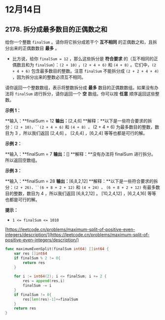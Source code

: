 # 12月14日

2178\. 拆分成最多数目的正偶数之和
--------------------

给你一个整数 `finalSum` 。请你将它拆分成若干个 **互不相同** 的正偶数之和，且拆分出来的正偶数数目 **最多** 。

*   比方说，给你 `finalSum = 12` ，那么这些拆分是 **符合要求** 的（互不相同的正偶数且和为 `finalSum`）：`(2 + 10)` ，`(2 + 4 + 6)` 和 `(4 + 8)` 。它们中，`(2 + 4 + 6)` 包含最多数目的整数。注意 `finalSum` 不能拆分成 `(2 + 2 + 4 + 4)` ，因为拆分出来的整数必须互不相同。

请你返回一个整数数组，表示将整数拆分成 **最多** 数目的正偶数数组。如果没有办法将 `finalSum` 进行拆分，请你返回一个 **空** 数组。你可以按 **任意** 顺序返回这些整数。

**示例 1：**

**输入：**finalSum = 12
**输出：**\[2,4,6\]
**解释：**以下是一些符合要求的拆分：`(2 + 10)，``(2 + 4 + 6)` 和 `(4 + 8) 。`
(2 + 4 + 6) 为最多数目的整数，数目为 3 ，所以我们返回 \[2,4,6\] 。
\[2,6,4\] ，\[6,2,4\] 等等也都是可行的解。

**示例 2：**

**输入：**finalSum = 7
**输出：**\[\]
**解释：**没有办法将 finalSum 进行拆分。
所以返回空数组。

**示例 3：**

**输入：**finalSum = 28
**输出：**\[6,8,2,12\]
**解释：**以下是一些符合要求的拆分：`(2 + 26)，``(6 + 8 + 2 + 12)` 和 `(4 + 24) 。`
`(6 + 8 + 2 + 12)` 有最多数目的整数，数目为 4 ，所以我们返回 \[6,8,2,12\] 。
\[10,2,4,12\] ，\[6,2,4,16\] 等等也都是可行的解。

**提示：**

*   `1 <= finalSum <= 1010`

[https://leetcode.cn/problems/maximum-split-of-positive-even-integers/description/](https://leetcode.cn/problems/maximum-split-of-positive-even-integers/description/)

```go
func maximumEvenSplit(finalSum int64) []int64 {
    var res []int64
    if finalSum % 2 != 0{
        return res
    }
    
    for i := int64(2); i <= finalSum; i += 2 {
        res = append(res,i)
        finalSum -= i
    }
    if finalSum != 0{
        res[len(res)-1]+=finalSum
    }
    return res
}
```

